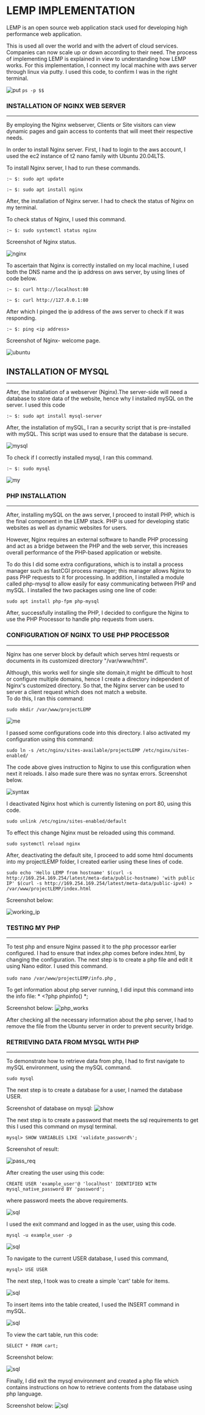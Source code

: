 # LEMP IMPLEMENTATION
LEMP is an open source web application stack  used for developing high performance web application. 


This is used all over the world and with the advert of cloud services. Companies can now scale up or down according to their need. The process of implementing LEMP is explained in view to understanding how LEMP works. For this implementation, I connect my local machine with aws server through linux via putty. I used this code, to confirm I was in the right terminal.


![put](./image/pty.png)
`ps -p $$`


### INSTALLATION OF NGINX WEB SERVER
___

By employing the Nginx webserver, Clients or Site visitors can view dynamic pages and gain access to contents that will meet their respective needs.

In order to install Nginx server. First, I had to login to the aws account, I used the ec2 instance of t2 nano family with Ubuntu 20.04LTS.

To install Nginx server, I had to run these commands.

`:~ $: sudo apt update `

`:~ $: sudo apt install nginx`

After, the installation of Nginx server. I had to check the status of Nginx on my terminal.

To check status of Nginx, I used this command.

`:~ $: sudo systemctl status nginx`

Screenshot of Nginx status.

![nginx](./image/nginx.png)

To ascertain that Nginx is correctly  installed on my local machine, I used both the DNS name and the ip address on aws server, by using lines of code below.

`:~ $: curl http://localhost:80`

`:~ $: curl http://127.0.0.1:80`

After which I pinged the ip address of the aws server to check if it was responding.

`:~ $: ping <ip address>`



Screenshot of Nginx- welcome page.

![ubuntu](./image/nginxs.png)




## INSTALLATION OF MYSQL 
___ 

After, the installation of a webserver (Nginx).The server-side will need a database to store data of the website, hence why I installed mySQL on the server. I used this code 

`:~ $: sudo apt install mysql-server`

After, the installation of mySQL, I ran a security script that is pre-installed with mySQL. This script was used to ensure that the database is secure.

![mysql](./image/mysql.png)


To check if I correctly installed mysql, I ran this command. 

`:~ $: sudo mysql` 


![my](./image/mysqlst.png)



### PHP INSTALLATION
___ 

After, installing mySQL on the aws server, I proceed to install PHP, which is the final component in the LEMP stack. PHP is used for developing static websites as well as dynamic websites for users. 

However, Nginx requires an external software to handle PHP processing and act as a bridge between the PHP and the web server, this increases overall performance of the PHP-based application or website. 

To do this I did some extra configurations, which is to install a process manager such as fastCGI process manager; this manager allows Nginx to pass PHP requests to it for processing. In addition, I installed a module called php-mysql to allow easily for easy communicating between PHP and mySQL. I installed the two packages using one line of code:

`sudo apt install php-fpm php-mysql`

After, successfully installing the PHP, I decided to configure the Nginx to use the PHP Processor to handle php requests from users.

### CONFIGURATION OF NGINX TO USE PHP PROCESSOR
___

Nginx has one server block by default which serves html requests or documents in its customized directory "/var/www/html". 

Although, this works well for single site domain,it might be difficult to host or configure multiple domains, hence I create a directory independent of Nginx's customized directory. So that, the Nginx server can be used to server a client request which does not match a website.  
To do this, I ran this command:

`sudo mkdir /var/www/projectLEMP`

![me](./image/suc.png)

I passed some configurations code into this directory. I also activated my configuration using this command:

`sudo ln -s /etc/nginx/sites-available/projectLEMP /etc/nginx/sites-enabled/`

The code above gives instruction to Nginx to use this configuration when next it reloads. I also made sure there was no syntax errors. 
Screenshot below.

![syntax](./image/syn.png)

I deactivated Nginx host which is currently listening on port 80, using this code.

`sudo unlink /etc/nginx/sites-enabled/default`

To effect this change Nginx must be reloaded using this command.

`sudo systemctl reload nginx`

After, deactivating the default site, I proceed to add some html documents into my projectLEMP folder, I created earlier using these lines of code.

`sudo echo 'Hello LEMP from hostname' $(curl -s http://169.254.169.254/latest/meta-data/public-hostname) 'with public IP' $(curl -s http://169.254.169.254/latest/meta-data/public-ipv4) > /var/www/projectLEMP/index.html`

Screenshot below:

![working_ip](./image/wok.png)

### TESTING MY PHP
___


To test php and ensure Nginx passed it to the php processor earlier configured. I had to ensure that index.php comes before index.html, by changing the configuration. The next step is to create a php file and edit it using Nano editor. I used this command.

`sudo nano /var/www/projectLEMP/info.php` , 

To get information about php server running, I did input this command into the info file: * <?php phpinfo() *;

Screenshot below:
![php_works](./image/confsucess.png)

After checking all the necessary information about the php server, I had to remove the file from the Ubuntu server in order to prevent security bridge.

### RETRIEVING DATA FROM MYSQL WITH PHP
___

To demonstrate how to retrieve data from php, I had to first navigate to mySQL environment, using the mySQL command.

`sudo mysql`

The next step is to create a database for a user, I named the database USER. 

Screenshot of database on mysql:
![show](./image/show.png)

The next step is to create a password that meets the sql requirements to get this I used this command on mysql terminal.

`mysql> SHOW VARIABLES LIKE 'validate_password%';`

Screenshot of result:


![pass_req](./image/passw.png)

After creating the user using this code:

`CREATE USER 'example_user'@ 'localhost' IDENTIFIED WITH mysql_native_password BY 'password';`

where password meets the above requirements.

![sql](./image/sqlsuc.png)


I used the exit command and logged in as the user, using this code.

`mysql -u example_user -p`



![sql](./image/auth.png)


To navigate to the current USER database, I used this command,

`mysql> USE USER`


The next step, I took was to create a simple 'cart' table for items. 


![sql](./image/table.png)

To insert items into the table created, I used the INSERT command in mySQL.

![sql](./image/tableadded.png)

To view the cart table, run this code:

`SELECT * FROM cart;`

Screenshot below:

![sql](./image/showcart.png)


Finally, I did exit the mysql environment and  created a php file which contains instructions on how to retrieve contents from the database using php language. 

Screenshot below:
![sql](./image/finished.png)

